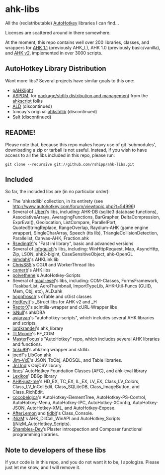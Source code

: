 # ahk-libs
All the (redistributable) [AutoHotkey](http://ahkscript.org/) libraries I can find...

Licenses are scattered around in there somewhere.

At the moment, this repo contains well over 200 libraries, classes, and
wrappers for [AHK 1.1](https://github.com/Lexikos/AutoHotkey_L) (previously AHK\_L),
AHK 1.0 (previously basic/vanilla), and [AHK v2](https://github.com/Lexikos/AutoHotkey_L/tree/alpha),
implemented in over 3000 scripts.

## AutoHotkey Library Distribution
Want more libs? Several projects have similar goals to this one:

* [pAHKlight](https://github.com/hi5/pAHKlight)
* [ASPDM](https://github.com/ahkscript/ASPDM), for
  [package/stdlib distribution and management](https://trello.com/b/XVP4M76d/package-stdlib-distribution-and-management)
  from the [ahkscript](https://github.com/ahkscript) folks
* [ALD](http://libba.net/) (discontinued)
* tuncay's original [ahkstdlib](http://www.autohotkey.com/forum/viewtopic.php?t=54996) (discontinued)
* [Salt](https://code.google.com/p/salt/) (discontinued)

## README!
Please note that, because this repo makes heavy use of git 'submodules',
downloading a zip or tarball is not useful. Instead, if you wish to have
access to all the libs included in this repo, please run:

    git clone --recursive git://github.com/rshipp/ahk-libs.git


## Included
So far, the included libs are (in no particular order):

* The 'ahkstdlib' collection, in its entirety (see
  http://www.autohotkey.com/forum/viewtopic.php?t=54996)
* Several of [Uberi](https://github.com/Uberi)'s libs, including:
  AHK-DB (sqlite3 database functions),
  AssociativeArrays,
  AveragingFunctions,
  BarGrapher,
  DeltaCompression,
  ExprEval(),
  Geolocation,
  ListCompare,
  ParallelPort,
  QuotedStringReplace,
  RangeOverlap,
  Raydium-AHK (game engine wrapper),
  SingleCharArray,
  Speech (tts lib),
  TriangleCollisionDetection,
  Parallelist,
  Canvas-AHK,
  Fraction.ahk
* [Rseding91](https://github.com/Rseding91)'s "Fast ini library", basic and advanced versions
* Several of [infogulch](https://github.com/infogulch)'s libs, including:
  WinHttpRequest,
  Map,
  AsyncHttp,
  Zip,
  LSON,
  ahk2-bigint,
  CaseSensitiveObject,
  ahk-OpenGL
* [nimdahk](https://github.com/nimdahk)'s AHKLink lib
* [ChrisS85](https://github.com/ChrisS85)'s CGUI and WorkerThread libs
* [camerb](https://github.com/camerb)'s AHK libs
* [polyethene](https://github.com/polyethene)'s AutoHotkey-Scripts
* Several of [maul-esel](https://github.com/maul-esel)'s libs, including:
  COM-Classes,
  FormsFramework,
  ITaskbarList,
  AeroThumbnail,
  ImportTypeLib,
  AHK-Util-Funcs (GUID, Mem, Obj, etc),
  ALD.ahk
* [hoppfrosch](https://github.com/hoppfrosch)'s cTable and cGist classes
* [HotKeyIt](https://github.com/HotKeyIt)'s _Struct libs for AHK v2 and _H
* [RaptorX](https://github.com/RaptorX)'s scintilla-wrapper and cURL-Wrapper libs
* [IsNull](https://github.com/IsNull)'s ahkDBA
* [aviaryan](https://github.com/aviaryan)'s "autohotkey-scripts", which includes several AHK libraries and scripts.
* [lordkrandel](https://github.com/lordkrandel)'s ahk_library
* [TLMcode](https://github.com/TLMcode)'s FF_COM
* [MasterFocus](https://github.com/MasterFocus)'s "AutoHotkey" repo, which includes several AHK libraries and functions.
* [tinku99](https://github.com/tinku99)'s ahkzmq wrapper and stdlib.
* [joedf](https://github.com/joedf)'s LibCon.ahk
* [Jim-VxE](https://github.com/Jim-VxE)'s JSON_ToObj, ADOSQL, and Table libraries.
* [JnLlnd](https://github.com/JnLlnd)'s ObjCSV library
* [fincs](https://github.com/fincs)' AutoHotkey Foundation Classes
  (AFC), and ahk-eval library
* [Lexikos](https://github.com/Lexikos)' DBGp library
* [AHK-just-me](https://github.com/AHK-just-me)'s HD_EX, TC_EX, IL_EX,
  LV_EX, Class_LV_Colors, Class_LV_InCellEdit, Class_SQLiteDB,
  Class_ImageButton, and Class_RichEdit.
* [cocobelgica](https://github.com/cocobelgica)'s
  AutoHotkey-ElementTree, AutoHotkey-PS-Control, AutoHotkey-Menu,
  AutoHotkey-IPC, AutoHotkey-XConfig, AutoHotkey-JSON, AutoHotkey-XML,
  and AutoHotkey-Expose.
* [AfterLemon](https://github.com/AfterLemon) and
  [tidbit](https://github.com/acorns)'s Class_Console.
* [jNizM](https://github.com/jNizM)'s AHK_DllCall_WinAPI and
  AutoHotkey_Scripts (jNizM_AutoHotkey_Scripts).
* [Shambles-Dev](https://github.com/Shambles-Dev)’s Plaster introspection
  and Composer functional programming libraries.

## Note to developers of these libs
If your code is in this repo, and you do not want it to be, I apologize.
Please just let me know, and I will remove it.
